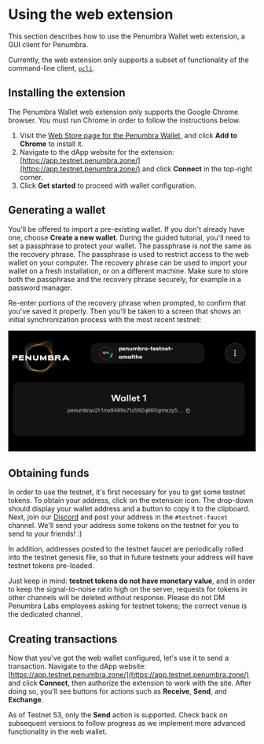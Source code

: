 # Using the web extension

This section describes how to use the Penumbra Wallet web extension, a GUI client for Penumbra.

Currently, the web extension only supports a subset of functionality of the
command-line client, [`pcli`](./pcli.md).

## Installing the extension

The Penumbra Wallet web extension only supports the Google Chrome browser.
You must run Chrome in order to follow the instructions below.

1. Visit the [Web Store page for the Penumbra Wallet](https://chrome.google.com/webstore/detail/penumbra-wallet/lkpmkhpnhknhmibgnmmhdhgdilepfghe),
   and click **Add to Chrome** to install it.
2. Navigate to the dApp website for the extension: [https://app.testnet.penumbra.zone/](https://app.testnet.penumbra.zone/) and click **Connect** in the top-right corner.
3. Click **Get started** to proceed with wallet configuration.

## Generating a wallet
You'll be offered to import a pre-existing wallet. If you don't already have one, choose **Create a new wallet**.
During the guided tutorial, you'll need to set a passphrase to protect your wallet. The passphrase
is *not* the same as the recovery phrase. The passphrase is used to restrict access to the web wallet
on your computer. The recovery phrase can be used to import your wallet on a fresh installation, or
on a different machine. Make sure to store both the passphrase and the recovery phrase
securely, for example in a password manager.

Re-enter portions of the recovery phrase when prompted, to confirm that you've saved it properly.
Then you'll be taken to a screen that shows an initial synchronization process with the most
recent testnet:

<!--
Do we want to maintain screenshots inside the web extension docs?
The image files will become out of data quickly, requiring maitnenance, and bloat the repo.
-->

<picture>
  <source srcset="web-extension-sync-progress.png" media="(prefers-color-scheme: dark)" />
  <img src="web-extension-sync-progress.png" />
</picture>

## Obtaining funds

In order to use the testnet, it's first necessary for you to get some testnet
tokens.  To obtain your address, click on the extension icon. The drop-down
should display your wallet address and a button to copy it to the clipboard.
Next, join our [Discord](https://discord.gg/hKvkrqa3zC) and post your address in
the `#testnet-faucet` channel.  We'll send your address some tokens on the
testnet for you to send to your friends! :)

In addition, addresses posted to the testnet faucet are periodically rolled into
the testnet genesis file, so that in future testnets your address will have
testnet tokens pre-loaded.

Just keep in mind: **testnet tokens do not have monetary value**, and in order
to keep the signal-to-noise ratio high on the server, requests for tokens in
other channels will be deleted without response. Please do not DM Penumbra Labs
employees asking for testnet tokens; the correct venue is the dedicated channel.

## Creating transactions

Now that you've got the web wallet configured, let's use it to send a
transaction.  Navigate to the dApp website:
[https://app.testnet.penumbra.zone/](https://app.testnet.penumbra.zone/) and
click **Connect**, then authorize the extension to work with the site. After
doing so, you'll see buttons for actions such as **Receive**, **Send**, and
**Exchange**.

As of Testnet 53, only the **Send** action is supported. Check back on
subsequent versions to follow progress as we implement more advanced
functionality in the web wallet.

